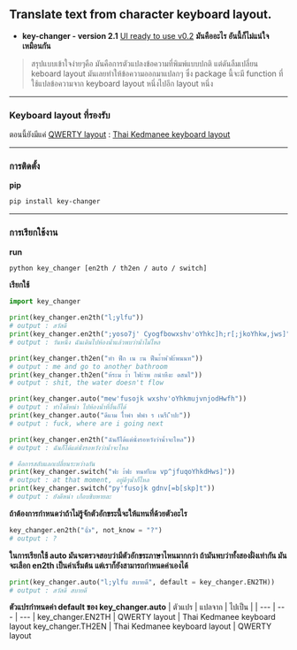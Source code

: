 ## Translate text from character keyboard layout.

- **key-changer - version 2.1**
[UI ready to use v0.2](https://github.com/keegang6705/en-th-keyboard-translator/blob/main/test/en-th_key_ui.py)
**มันคืออะไร อันนี้ก็ไม่แน่ใจเหมือนกัน**  
> สรุปแบบเข้าใจง่ายๆคือ มันคือการตัวแปลงข้อความที่พิมพ์แบบปกติ แต่ดันลืมเปลี่ยน keboard layout มันเลยทำให้ข้อความออกมาแปลกๆ ซึ่ง package นี้จะมี function ที่ใช้แปลข้อความจาก keyboard layout หนึ่งไปอีก layout หนึ่ง  

---

### Keyboard layout ที่รองรับ
ตอนนี้ยังมีแค่ [QWERTY layout](https://en.wikipedia.org/wiki/QWERTY) : [Thai Kedmanee keyboard layout](https://en.wikipedia.org/wiki/Thai_Kedmanee_keyboard_layout)

---

### การติดตั้ง
**pip**
```bash
pip install key-changer
```

---

### การเรียกใช้งาน

**run**
```bash
python key_changer [en2th / th2en / auto / switch]
```

**เรียกใช้**
```py
import key_changer

print(key_changer.en2th("l;ylfu"))
# output : สวัสดี
print(key_changer.en2th(";yoso7j' Cyogfbowxshv'oYhkc]h;r[;jkoYhkw,jws]"))
# output : วันหนึ่ง ฉันเดินไปห้องนํ้าแล้วพบว่านํ้าไม่ไหล

print(key_changer.th2en("ทำ ฟืก เน ะน ฟืนะ้ำพ ิฟะ้พนนท"))
# output : me and go to another bathroom
print(key_changer.th2en("ห้ระม ะ้ำ ไฟะำพ กนำหืงะ ดสนไ"))
# output : shit, the water doesn't flow

print(key_changer.auto("mew'fusojk wxshv'oYhkmujvnjodHwfh"))
# output : ทำไงดีหน่า ไปห้องนํ้าที่อื่นก็ได้
print(key_changer.auto("ดีแาม ไ้ำพำ ฟพำ ร เนรืเ ืำปะ"))
# output : fuck, where are i going next

print(key_changer.en2th("ฉันก็ได้แต่นั่งรอหวังว่านํ้าจะไหล"))
# output : ฉันก็ได้แต่นั่งรอหวังว่านํ้าจะไหล

# คือการสลับแลกเปลี่ยนระหว่างกัน
print(key_changer.switch("ฟะ ะ้ฟะ ทนทำืะม vp^jfuqoYhkdHws]"))
# output : at that moment, อยู่ดีๆนํ้าก็ไหล
print(key_changer.switch("py'fusojk gdnv[=b[skp]t"))
# output : ยังดีหน่า เกือบชิบหายละ
```

**ถ้าต้องการกำหนดว่าถ้าไม่รู้จักตัวอักขระนี้จะให้แทนที่ด้วยตัวอะไร**
```py
key_changer.en2th("👍", not_know = "?")
# output : ?
```

**ในการเรียกใช้ auto มันจะตรวจสอบว่ามีตัวอักขระภาษาไหนมากกว่า ถ้ามันพบว่าทั้งสองฝั่งเท่ากัน มันจะเลือก en2th เป็นค่าเริ่มต้น แต่เราก็ยังสามารถกำหนดค่าเองได้**
```py
print(key_changer.auto("l;ylfu สบายดี", default = key_changer.EN2TH))
# output : สวัสดี สบายดี
```

**ตัวแปรกำหนดค่า default ของ key_changer.auto**
| ตัวแปร | แปลจาก | ไปเป็น |
| --- | --- | --- |
key_changer.EN2TH | QWERTY layout | Thai Kedmanee keyboard layout 
key_changer.TH2EN | Thai Kedmanee keyboard layout | QWERTY layout

